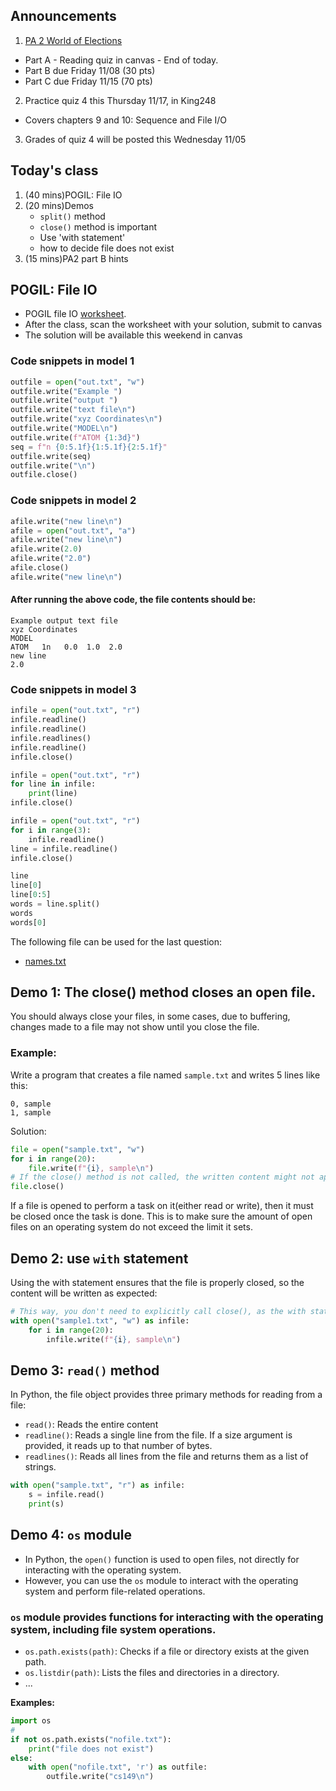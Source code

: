 ## Announcements
1. [PA 2 World of Elections](https://w3.cs.jmu.edu/cs149/f24/pa/pa2/)
- Part A - Reading quiz in canvas - End of today.
- Part B due Friday 11/08 (30 pts)
- Part C due Friday 11/15 (70 pts)
2. Practice quiz 4 this Thursday 11/17, in King248
- Covers chapters 9 and 10: Sequence and File I/O
3. Grades of quiz 4 will be posted this Wednesday 11/05

## Today's class
1. (40 mins)POGIL: File IO
2. (20 mins)Demos
    - `split()` method
    - `close()` method is important
    - Use 'with statement'
    - how to decide file does not exist
3. (15 mins)PA2 part B hints

## POGIL: File IO
- POGIL file IO [worksheet](pogil_sheet\Act10-FileIO_Student.pdf).
- After the class, scan the worksheet with your solution, submit to canvas
- The solution will be available this weekend in canvas

### Code snippets in model 1

```py
outfile = open("out.txt", "w")
outfile.write("Example ")
outfile.write("output ")
outfile.write("text file\n")
outfile.write("xyz Coordinates\n")
outfile.write("MODEL\n")
outfile.write(f"ATOM {1:3d}")
seq = f"n {0:5.1f}{1:5.1f}{2:5.1f}"
outfile.write(seq)
outfile.write("\n")
outfile.close()
```

### Code snippets in model 2

```py
afile.write("new line\n")
afile = open("out.txt", "a")
afile.write("new line\n")
afile.write(2.0)
afile.write("2.0")
afile.close()
afile.write("new line\n")
```
#### After running the above code, the file contents should be:

```
Example output text file
xyz Coordinates
MODEL
ATOM   1n   0.0  1.0  2.0
new line
2.0
```

### Code snippets in model 3

```py
infile = open("out.txt", "r")
infile.readline()
infile.readline()
infile.readlines()
infile.readline()
infile.close()
```

```py
infile = open("out.txt", "r")
for line in infile:
    print(line)
infile.close()
```

```py
infile = open("out.txt", "r")
for i in range(3):
    infile.readline()
line = infile.readline()
infile.close()
```

```py
line
line[0]
line[0:5]
words = line.split()
words
words[0]
```

The following file can be used for the last question:
- [names.txt](pogil_sheet\names.txt)

## Demo 1: The close() method closes an open file.
You should always close your files, in some cases, due to buffering, changes made to a file may not show until you close the file.

### **Example:**
Write a program that creates a file named `sample.txt` and writes 5 lines like this:

```
0, sample
1, sample
```

Solution:

```Python
file = open("sample.txt", "w")
for i in range(20):
    file.write(f"{i}, sample\n")
# If the close() method is not called, the written content might not appear as expected.
file.close()
```

If a file is opened to perform a task on it(either read or write), then it must be closed once the task is done. This is to make sure the amount of open files on an operating system do not exceed the limit it sets.

## Demo 2: use `with` statement
Using the with statement ensures that the file is properly closed, so the content will be written as expected:


```python
# This way, you don't need to explicitly call close(), as the with statement automatically handles it when the block is exited.
with open("sample1.txt", "w") as infile:
    for i in range(20):
        infile.write(f"{i}, sample\n")
```
## Demo 3: `read()` method
In Python, the file object provides three primary methods for reading from a file:
- `read()`: Reads the entire content
- `readline()`: Reads a single line from the file. If a size argument is provided, it reads up to that number of bytes.
- `readlines()`: Reads all lines from the file and returns them as a list of strings.

```python
with open("sample.txt", "r") as infile:
    s = infile.read()
    print(s)
```


## Demo 4: `os` module
- In Python, the `open()` function is used to open files, not directly for interacting with the operating system.
- However, you can use the `os` module to interact with the operating system and perform file-related operations.

### `os` module provides functions for interacting with the operating system, including file system operations.
- `os.path.exists(path)`: Checks if a file or directory exists at the given path.
- `os.listdir(path)`: Lists the files and directories in a directory.
- ...

**Examples:**

```python
import os
#
if not os.path.exists("nofile.txt"):
    print("file does not exist")
else:
    with open("nofile.txt", 'r') as outfile:
        outfile.write("cs149\n")
```
